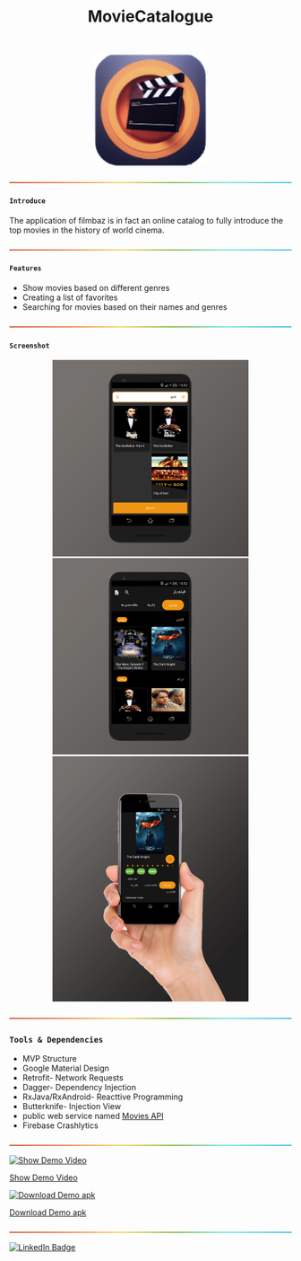<h1 align="center"> MovieCatalogue </h1>
<br>
<p align="center">
    <img alt="MovieCatalogue" title="MovieCatalogue" src="ScreenShots/mainIcon.png" width="200">
</p>


![-----------------------------------------------------](ScreenShots/rainbow.png)

#### `Introduce`

The application of filmbaz is in fact an online catalog to fully introduce the top movies in the history of world cinema.


![-----------------------------------------------------](ScreenShots/rainbow.png)

#### `Features`
* Show movies based on different genres
* Creating a list of favorites
* Searching for movies based on their names and genres

![-----------------------------------------------------](ScreenShots/rainbow.png)

#### `Screenshot` 

<p align="center">
  <img src = "ScreenShots/screenshot1.jpg" width=350>
   <img src = "ScreenShots/screenshot2.jpg" width=350>
  <br>
   <img src = "ScreenShots/screenshot3.jpg" width=350>
  </p>
  

 ![-----------------------------------------------------](ScreenShots/rainbow.png)
  
### `Tools & Dependencies`
* MVP Structure
* Google Material Design
* Retrofit- Network Requests
* Dagger- Dependency Injection
* RxJava/RxAndroid- Reacttive Programming
* Butterknife- Injection View
* public web service named [Movies API](http://www.moviesapi.ir/)
* Firebase Crashlytics

 ![-----------------------------------------------------](ScreenShots/rainbow.png)

[![Show Demo Video](https://img.shields.io/badge/-Show%20Demo%20Video-red)](https://drive.google.com/file/d/1k1KcB0xhhT9iRPvG3w5OYlBS1DvJKRzL/view?usp=sharing)

[Show Demo Video](https://drive.google.com/file/d/1k1KcB0xhhT9iRPvG3w5OYlBS1DvJKRzL/view?usp=sharing)


[![Download Demo apk](https://img.shields.io/badge/-Download%20Demo%20apk-orange)](http://omidtaheri.ir/myRes/apks/movie.apk)

[Download Demo apk](http://omidtaheri.ir/myRes/apks/movie.apk)


![-----------------------------------------------------](ScreenShots/rainbow.png)

[![LinkedIn Badge](https://img.shields.io/badge/LinkedIn-0077B5?style=for-the-badge&logo=linkedin&logoColor=white)](https://www.linkedin.com/in/omid-taheri)

